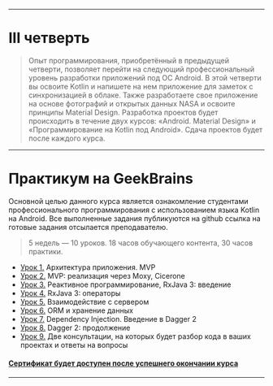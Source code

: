 ___

# III четверть
> Опыт программирования, приобретённый в предыдущей четверти, позволяет перейти на следующий профессиональный уровень разработки приложений под ОС Android. В этой четверти вы освоите Kotlin и напишете на нем приложение для заметок с синхронизацией в облаке. Также разработаете свое приложение на основе фотографий и открытых данных NASA и освоите принципы Material Design. Разработка проектов будет происходить в течение двух курсов: «Android. Material Design» и «Программирование на Kotlin под Android». Сдача проектов будет после каждого курса.

___

# Практикум на GeekBrains
Основной целью данного курса является ознакомление студентами профессионального программирования с использованием языка Kotlin на Android.
Все выполненные задания публикуются на github ссылка на готовые задания отсылается преподавателю.

> 5 недель — 10 уроков. 18 часов обучающего контента, 30 часов практики.

* [Урок 1.](https://github.com/zurbaevi/android-popular-libraries/pull/1) Архитектура приложения. MVP
* [Урок 2.](https://github.com/zurbaevi/android-popular-libraries/pull/2) MVP: реализация через Moxy, Cicerone
* [Урок 3.](https://github.com/zurbaevi/android-popular-libraries/pull/3) Реактивное программирование, RxJava 3: введение
* [Урок 4.](https://github.com/zurbaevi/android-popular-libraries/pull/4) RxJava 3: операторы
* [Урок 5.](https://github.com/zurbaevi/android-popular-libraries/pull/5) Взаимодействие с сервером
* [Урок 6.](https://github.com/zurbaevi/android-popular-libraries/pull/6) ORM и хранение данных
* [Урок 7.](https://github.com/zurbaevi/android-popular-libraries/pull/7) Dependency Injection. Введение в Dagger 2
* [Урок 8.](https://github.com/zurbaevi/android-popular-libraries/pull/8) Dagger 2: продолжение
* [Урок 9.]() Две консультации, на которых будет разбор кода в ваших проектах и ответы на вопросы
#### [Сертификат будет доступен после успешнего окончании курса]()

____
